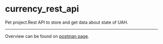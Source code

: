 # currency_rest_api
Pet project.Rest API to store and get data about state of UAH.
***
Overview can be found on [postman page](https://documenter.getpostman.com/view/12920609/TWDRtzuv#f4869768-3a2f-488a-b69d-f29c129708c7).

